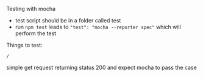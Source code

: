 Testing with mocha

- test script should be in a folder called test
- run `npm test` leads to `"test": "mocha --reporter spec"` which will perform the test



Things to test:

`/` 

simple get request returning status 200 and expect mocha to pass the case


